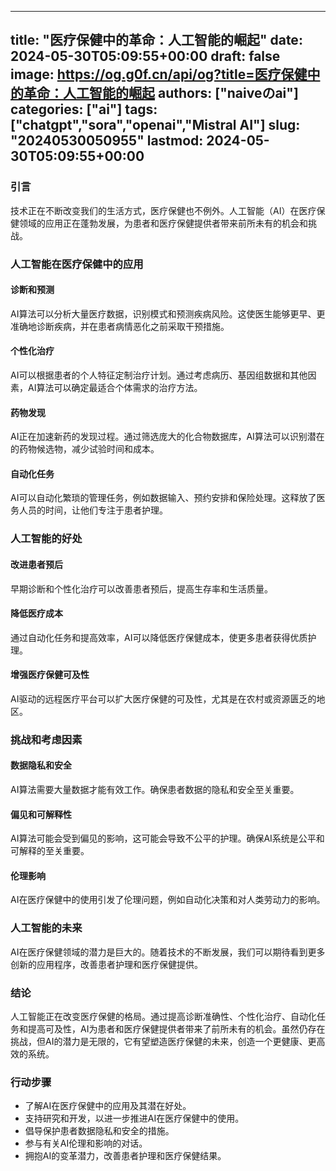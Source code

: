 
---
title: "医疗保健中的革命：人工智能的崛起"
date: 2024-05-30T05:09:55+00:00
draft: false
image: https://og.g0f.cn/api/og?title=医疗保健中的革命：人工智能的崛起
authors: ["naiveのai"]
categories: ["ai"]
tags: ["chatgpt","sora","openai","Mistral AI"]
slug: "20240530050955"
lastmod: 2024-05-30T05:09:55+00:00
---
### 引言

技术正在不断改变我们的生活方式，医疗保健也不例外。人工智能（AI）在医疗保健领域的应用正在蓬勃发展，为患者和医疗保健提供者带来前所未有的机会和挑战。

### 人工智能在医疗保健中的应用

#### 诊断和预测

AI算法可以分析大量医疗数据，识别模式和预测疾病风险。这使医生能够更早、更准确地诊断疾病，并在患者病情恶化之前采取干预措施。

#### 个性化治疗

AI可以根据患者的个人特征定制治疗计划。通过考虑病历、基因组数据和其他因素，AI算法可以确定最适合个体需求的治疗方法。

#### 药物发现

AI正在加速新药的发现过程。通过筛选庞大的化合物数据库，AI算法可以识别潜在的药物候选物，减少试验时间和成本。

#### 自动化任务

AI可以自动化繁琐的管理任务，例如数据输入、预约安排和保险处理。这释放了医务人员的时间，让他们专注于患者护理。

### 人工智能的好处

#### 改进患者预后

早期诊断和个性化治疗可以改善患者预后，提高生存率和生活质量。

#### 降低医疗成本

通过自动化任务和提高效率，AI可以降低医疗保健成本，使更多患者获得优质护理。

#### 增强医疗保健可及性

AI驱动的远程医疗平台可以扩大医疗保健的可及性，尤其是在农村或资源匮乏的地区。

### 挑战和考虑因素

#### 数据隐私和安全

AI算法需要大量数据才能有效工作。确保患者数据的隐私和安全至关重要。

#### 偏见和可解释性

AI算法可能会受到偏见的影响，这可能会导致不公平的护理。确保AI系统是公平和可解释的至关重要。

#### 伦理影响

AI在医疗保健中的使用引发了伦理问题，例如自动化决策和对人类劳动力的影响。

### 人工智能的未来

AI在医疗保健领域的潜力是巨大的。随着技术的不断发展，我们可以期待看到更多创新的应用程序，改善患者护理和医疗保健提供。

### 结论

人工智能正在改变医疗保健的格局。通过提高诊断准确性、个性化治疗、自动化任务和提高可及性，AI为患者和医疗保健提供者带来了前所未有的机会。虽然仍存在挑战，但AI的潜力是无限的，它有望塑造医疗保健的未来，创造一个更健康、更高效的系统。

### 行动步骤

* 了解AI在医疗保健中的应用及其潜在好处。
* 支持研究和开发，以进一步推进AI在医疗保健中的使用。
* 倡导保护患者数据隐私和安全的措施。
* 参与有关AI伦理和影响的对话。
* 拥抱AI的变革潜力，改善患者护理和医疗保健结果。